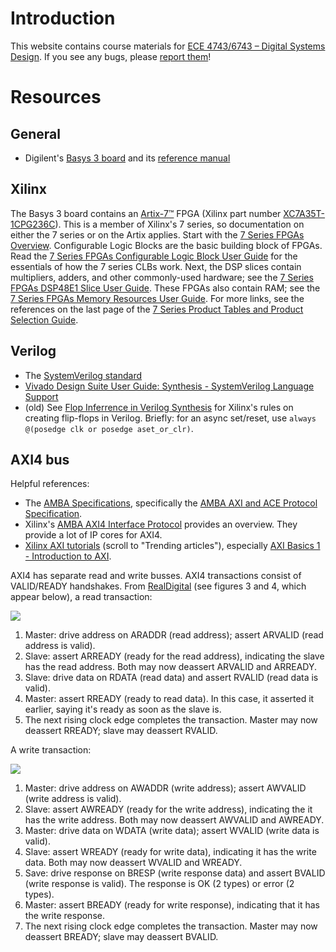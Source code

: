 # Introduction

This website contains course materials
for [ECE 4743/6743 – Digital Systems Design](https://github.com/bjones1/MSU-ECE-DSD).
If you see any bugs, please
[report them](https://github.com/bjones1/MSU-ECE-DSD/issues)!

# Resources

## General

- Digilent's
  [Basys 3 board](https://digilent.com/shop/basys-3-artix-7-fpga-trainer-board-recommended-for-introductory-users/)
  and its
  [reference manual](https://digilent.com/reference/programmable-logic/basys-3/start)

## Xilinx

The Basys 3 board contains an
[Artix-7™](https://www.xilinx.com/products/silicon-devices/fpga/artix-7.html)
FPGA (Xilinx part number
[XC7A35T-1CPG236C](https://docs.xilinx.com/v/u/en-US/ds181_Artix_7_Data_Sheet)).
This is a member of Xilinx's 7 series, so documentation on either the 7 series
or on the Artix applies. Start with the
[7 Series FPGAs Overview](https://docs.xilinx.com/v/u/en-US/ds180_7Series_Overview).
Configurable Logic Blocks are the basic building block of FPGAs. Read the
[7 Series FPGAs Configurable Logic Block User Guide](http://www.xilinx.com/support/documentation/user_guides/ug474_7Series_CLB.pdf)
for the essentials of how the 7 series CLBs work. Next, the DSP slices contain
multipliers, adders, and other commonly-used hardware; see the
[7 Series FPGAs DSP48E1 Slice User Guide](http://www.xilinx.com/support/documentation/user_guides/ug479_7Series_DSP48E1.pdf).
These FPGAs also contain RAM; see the
[7 Series FPGAs Memory Resources User Guide](http://www.xilinx.com/support/documentation/user_guides/ug473_7Series_Memory_Resources.pdf).
For more links, see the references on the last page of the
[7 Series Product Tables and Product Selection Guide](https://www.xilinx.com/content/dam/xilinx/support/documents/selection-guides/7-series-product-selection-guide.pdf#page=12).

## Verilog

- The [SystemVerilog standard](SystemVerilog_standard_1800-2017.pdf)
- [Vivado Design Suite User Guide: Synthesis - SystemVerilog Language Support](https://docs.xilinx.com/r/en-US/ug901-vivado-synthesis/SystemVerilog-Support)
- (old)
  See [Flop Inferrence in Verilog Synthesis](https://support.xilinx.com/s/article/1207129?language=en_US)
  for Xilinx's rules on creating flip-flops in Verilog. Briefly: for an async
  set/reset, use `always @(posedge clk or posedge aset_or_clr)`.

## AXI4 bus

Helpful references:

- The
  [AMBA Specifications](https://www.arm.com/architecture/system-architectures/amba/amba-specifications),
  specifically the
  [AMBA AXI and ACE Protocol Specification](https://developer.arm.com/documentation/ihi0022/latest).
- Xilinx's
  [AMBA AXI4 Interface Protocol](https://www.xilinx.com/products/intellectual-property/axi.html)
  provides an overview. They provide a lot of IP cores for AXI4.
- [Xilinx AXI tutorials](https://support.xilinx.com/s/topic/0TO2E000000YNxCWAW/axi-basics-series?language=en_US&tabset-50c42=2)
  (scroll to "Trending articles"), especially
  [AXI Basics 1 - Introduction to AXI](https://support.xilinx.com/s/article/1053914?language=en_US).

AXI4 has separate read and write busses. AXI4 transactions consist of
VALID/READY handshakes.
From [RealDigital](https://www.realdigital.org/doc/a9fee931f7a172423e1ba73f66ca4081)
(see figures 3 and 4, which appear below), a read transaction:

![](axi4-lite-read.png)

1.  Master: drive address on ARADDR (read address); assert ARVALID (read address
    is valid).
2.  Slave: assert ARREADY (ready for the read address), indicating the slave has
    the read address. Both may now deassert ARVALID and ARREADY.
3.  Slave: drive data on RDATA (read data) and assert RVALID (read data is
    valid).
4.  Master: assert RREADY (ready to read data). In this case, it asserted it
    earlier, saying it's ready as soon as the slave is.
5.  The next rising clock edge completes the transaction. Master may now
    deassert RREADY; slave may deassert RVALID.

A write transaction:

![](axi4-lite-write.png)

1.  Master: drive address on AWADDR (write address); assert AWVALID (write
    address is valid).
2.  Slave: assert AWREADY (ready for the write address), indicating the it has
    the write address. Both may now deassert AWVALID and AWREADY.
3.  Master: drive data on WDATA (write data); assert WVALID (write data is
    valid).
4.  Slave: assert WREADY (ready for write data), indicating it has the write
    data. Both may now deassert WVALID and WREADY.
5.  Save: drive response on BRESP (write response data) and assert BVALID (write
    response is valid). The response is OK (2 types) or error (2 types).
6.  Master: assert BREADY (ready for write response), indicating that it has the
    write response.
7.  The next rising clock edge completes the transaction. Master may now
    deassert BREADY; slave may deassert BVALID.
